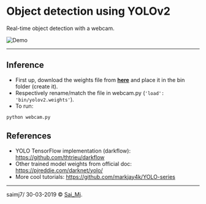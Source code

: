 # Object detection using YOLOv2

Real-time object detection with a webcam.

![Demo](demo.gif?raw=true "demo") 

---
## Inference

- First up, download the weights file from [**here**](https://drive.google.com/file/d/1H-x7vUsS28M89xbaQwH21yh9Fz65xC5Z/view?usp=sharing) and place it in the bin folder (create it).
- Respectively rename/match the file in webcam.py (``` 'load': 'bin/yolov2.weights' ```).
- To run:

```
python webcam.py
```

## References

- YOLO TensorFlow implementation (darkflow): https://github.com/thtrieu/darkflow
- Other trained model weights from official doc: https://pjreddie.com/darknet/yolo/
- More cool tutorials: https://github.com/markjay4k/YOLO-series


---

saimj7/ 30-03-2019 © <a href="http://saimj7.github.io" target="_blank">Sai_Mj</a>.
